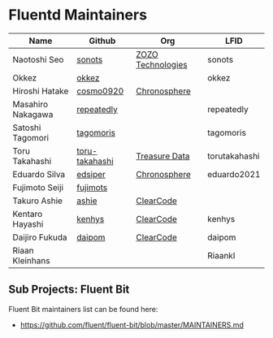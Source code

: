 # Fluentd Maintainers

| Name | Github | Org | LFID |
|---|---|---|---|
| Naotoshi Seo | [sonots](https://github.com/sonots) | [ZOZO Technologies](https://tech.zozo.com/en/) | sonots |
| Okkez | [okkez](https://github.com/okkez) | | okkez |
| Hiroshi Hatake | [cosmo0920](https://github.com/cosmo0920) | [Chronosphere](https://chronosphere.io/) | |
| Masahiro Nakagawa | [repeatedly](https://github.com/repeatedly) | |repeatedly |
| Satoshi Tagomori | [tagomoris](https://github.com/tagomoris) | | tagomoris |
| Toru Takahashi | [toru-takahashi](https://github.com/toru-takahashi) | [Treasure Data](https://www.treasuredata.com/) | torutakahashi |
| Eduardo Silva | [edsiper](https://github.com/edsiper) | [Chronosphere](https://chronosphere.io/) | eduardo2021 |
| Fujimoto Seiji | [fujimots](https://github.com/fujimots) | | |
| Takuro Ashie | [ashie](https://github.com/ashie) | [ClearCode](https://www.clear-code.com/) | |
| Kentaro Hayashi | [kenhys](https://github.com/kenhys) | [ClearCode](https://www.clear-code.com/) | kenhys |
| Daijiro Fukuda | [daipom](https://github.com/daipom) | [ClearCode](https://www.clear-code.com/) | daipom |
| Riaan Kleinhans | | | Riaankl |

## Sub Projects: Fluent Bit

Fluent Bit maintainers list can be found here:

- https://github.com/fluent/fluent-bit/blob/master/MAINTAINERS.md
